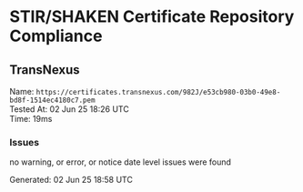 # STIR/SHAKEN Certificate Repository Compliance

## TransNexus

Name: `https://certificates.transnexus.com/982J/e53cb980-03b0-49e8-bd8f-1514ec4180c7.pem`\
Tested At: 02 Jun 25 18:26 UTC\
Time: 19ms

### Issues

no warning, or error, or notice date level issues were found

Generated: 02 Jun 25 18:58 UTC